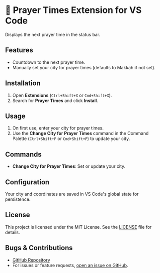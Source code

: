 # 🕌 Prayer Times Extension for VS Code

Displays the next prayer time in the status bar.

## Features

- Countdown to the next prayer time.
- Manually set your city for prayer times (defaults to Makkah if not set).

## Installation

1. Open **Extensions** (`Ctrl+Shift+X` or `Cmd+Shift+X`).
2. Search for **Prayer Times** and click **Install**.

## Usage

1. On first use, enter your city for prayer times.
2. Use the **Change City for Prayer Times** command in the Command Palette (`Ctrl+Shift+P` or `Cmd+Shift+P`) to update your city.

## Commands

- **Change City for Prayer Times**: Set or update your city.

## Configuration

Your city and coordinates are saved in VS Code's global state for persistence.

## License

This project is licensed under the MIT License. See the [LICENSE](https://github.com/alwalxed/vsc-ext-prayer-times/blob/main/LICENSE) file for details.

## Bugs & Contributions

- [GitHub Repository](https://github.com/alwalxed/vsc-ext-prayer-times)
- For issues or feature requests, [open an issue on GitHub](https://github.com/alwalxed/vsc-ext-prayer-times/issues).
